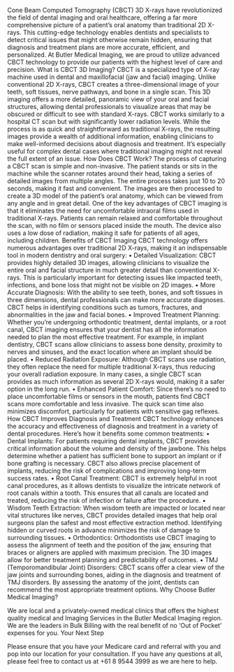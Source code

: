 Cone Beam Computed Tomography (CBCT) 3D X-rays have revolutionized the field of dental imaging and oral healthcare, offering a far more comprehensive picture of a patient’s oral anatomy than traditional 2D X-rays. This cutting-edge technology enables dentists and specialists to detect critical issues that might otherwise remain hidden, ensuring that diagnosis and treatment plans are more accurate, efficient, and personalized. At Butler Medical Imaging, we are proud to utilize advanced CBCT technology to provide our patients with the highest level of care and precision.
What is CBCT 3D Imaging?
CBCT is a specialized type of X-ray machine used in dental and maxillofacial (jaw and facial) imaging. Unlike conventional 2D X-rays, CBCT creates a three-dimensional image of your teeth, soft tissues, nerve pathways, and bone in a single scan. This 3D imaging offers a more detailed, panoramic view of your oral and facial structures, allowing dental professionals to visualize areas that may be obscured or difficult to see with standard X-rays.
CBCT works similarly to a hospital CT scan but with significantly lower radiation levels. While the process is as quick and straightforward as traditional X-rays, the resulting images provide a wealth of additional information, enabling clinicians to make well-informed decisions about diagnosis and treatment. It’s especially useful for complex dental cases where traditional imaging might not reveal the full extent of an issue.
How Does CBCT Work?
The process of capturing a CBCT scan is simple and non-invasive. The patient stands or sits in the machine while the scanner rotates around their head, taking a series of detailed images from multiple angles. The entire process takes just 10 to 20 seconds, making it fast and convenient. The images are then processed to create a 3D model of the patient’s oral anatomy, which can be viewed from any angle and in great detail.
One of the key advantages of CBCT imaging is that it eliminates the need for uncomfortable intraoral films used in traditional X-rays. Patients can remain relaxed and comfortable throughout the scan, with no film or sensors placed inside the mouth. The device also uses a low dose of radiation, making it safe for patients of all ages, including children.
Benefits of CBCT Imaging
CBCT technology offers numerous advantages over traditional 2D X-rays, making it an indispensable tool in modern dentistry and oral surgery:
•	Detailed Visualization: CBCT provides highly detailed 3D images, allowing clinicians to visualize the entire oral and facial structure in much greater detail than conventional X-rays. This is particularly important for detecting issues like impacted teeth, infections, and bone loss that might not be visible on 2D images.
•	More Accurate Diagnosis: With the ability to see teeth, bones, and soft tissues in three dimensions, dental professionals can make more accurate diagnoses. CBCT helps in identifying conditions such as tumors, fractures, and abnormalities in the jaw and facial bones.
•	Improved Treatment Planning: Whether you’re undergoing orthodontic treatment, dental implants, or a root canal, CBCT imaging ensures that your dentist has all the information needed to plan the most effective treatment. For example, in implant dentistry, CBCT scans allow clinicians to assess bone density, proximity to nerves and sinuses, and the exact location where an implant should be placed.
•	Reduced Radiation Exposure: Although CBCT scans use radiation, they often replace the need for multiple traditional X-rays, thus reducing your overall radiation exposure. In many cases, a single CBCT scan provides as much information as several 2D X-rays would, making it a safer option in the long run.
•	Enhanced Patient Comfort: Since there’s no need to place uncomfortable films or sensors in the mouth, patients find CBCT scans more comfortable and less invasive. The quick scan time also minimizes discomfort, particularly for patients with sensitive gag reflexes.
How CBCT Improves Diagnosis and Treatment
CBCT technology enhances the accuracy and effectiveness of diagnosis and treatment in a variety of dental procedures. Here’s how it benefits some common treatments:
•	Dental Implants: For patients requiring dental implants, CBCT provides critical information about the volume and density of the jawbone. This helps determine whether a patient has sufficient bone to support an implant or if bone grafting is necessary. CBCT also allows precise placement of implants, reducing the risk of complications and improving long-term success rates.
•	Root Canal Treatment: CBCT is extremely helpful in root canal procedures, as it allows dentists to visualize the intricate network of root canals within a tooth. This ensures that all canals are located and treated, reducing the risk of infection or failure after the procedure.
•	Wisdom Teeth Extraction: When wisdom teeth are impacted or located near vital structures like nerves, CBCT provides detailed images that help oral surgeons plan the safest and most effective extraction method. Identifying hidden or curved roots in advance minimizes the risk of damage to surrounding tissues.
•	Orthodontics: Orthodontists use CBCT imaging to assess the alignment of teeth and the position of the jaw, ensuring that braces or aligners are applied with maximum precision. The 3D images allow for better treatment planning and predictability of outcomes.
•	TMJ (Temporomandibular Joint) Disorders: CBCT scans offer a clear view of the jaw joints and surrounding bones, aiding in the diagnosis and treatment of TMJ disorders. By assessing the anatomy of the joint, dentists can recommend the most appropriate treatment options.
Why Choose Butler Medical Imaging?

We are local and a privately-owned medical clinics that offers the highest quality medical and Imaging Services in the Butler Medical Imaging region. We are the leaders in Bulk Billing with the real benefit of no ‘Out of Pocket’ expenses for you.
Your Next Step

Please ensure that you have your Medicare card and referral with you and pop into our location for your consultation. If you have any questions at all, please feel free to contact us at +61 8 9544 3999 as we are here to help.
